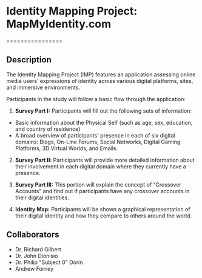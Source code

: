 # Identity Mapping Project: MapMyIdentity.com
================

## Description

The Identity Mapping Project (IMP) features an application assessing online media users'
expressions of identity across various digital platforms, sites, and immersive environments.

Participants in the study will follow a basic flow through the application:

1. **Survey Part I:** Participants will fill out the following sets of information:
  * Basic information about the Physical Self (such as age, sex, education, and country of residence)
  * A broad overview of participants' presence in each of six digital domains: Blogs, On-Line Forums, Social Networks, Digital Gaming Platforms, 3D Virtual Worlds, and Emails.

2. **Survey Part II:** Participants will provide more detailed information about their involvement in each digital domain where they currently have a presence.

3. **Survey Part III:** This portion will explain the concept of “Crossover Accounts” and find out if participants have any crossover accounts in their digital identities.

4. **Identity Map:** Participants will be shown a graphical representation of their digital identity and how they compare to others around the world. 

## Collaborators

* Dr. Richard Gilbert
* Dr. John Dionisio
* Dr. Philip "Subject 0" Dorin
* Andrew Forney
